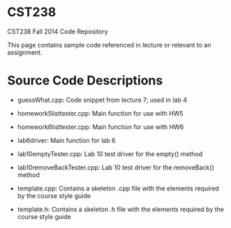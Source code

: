 CST238
======

CST238 Fall 2014 Code Repository

This page contains sample code referenced in lecture or relevant to 
an assignment.

Source Code Descriptions
========================

- guessWhat.cpp: Code snippet from lecture 7; used in lab 4

- homework5listtester.cpp: Main function for use with HW5

- homework6listtester.cpp: Main function for use with HW6

- lab6driver: Main function for lab 6

- lab10emptyTester.cpp: Lab 10 test driver for the empty() method

- lab10removeBackTester.cpp: Lab 10 test driver for the removeBack() method

- template.cpp: Contains a skeleton .cpp file with the elements
                required by the course style guide

- template.h: Contains a skeleton .h file with the elements required
              by the course style guide
